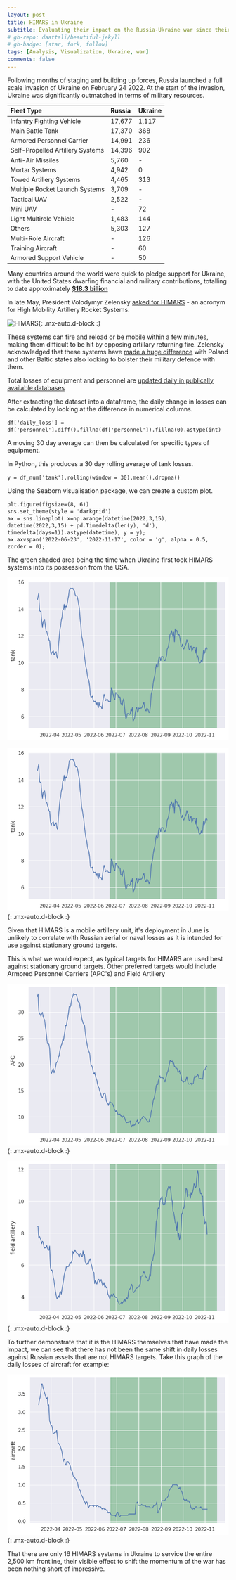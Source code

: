 ```yaml
---
layout: post
title: HIMARS in Ukraine
subtitle: Evaluating their impact on the Russia-Ukraine war since their deployment
# gh-repo: daattali/beautiful-jekyll
# gh-badge: [star, fork, follow]
tags: [Analysis, Visualization, Ukraine, war]
comments: false
---
```


Following months of staging and building up forces, Russia launched a full scale invasion of Ukraine on February 24 2022.  At the start of the invasion, Ukraine was significantly outmatched in terms of military resources.

| Fleet Type | Russia | Ukraine |
| :------ |:--- | :--- |
| Infantry Fighting Vehicle	| 17,677	| 1,117
| Main Battle Tank	| 17,370	| 368
| Armored Personnel Carrier	| 14,991	| 236
| Self-Propelled Artillery Systems	| 14,396	| 902
| Anti-Air Missiles	| 5,760	| -
| Mortar Systems	| 4,942	| 0
| Towed Artillery Systems	| 4,465	| 313
| Multiple Rocket Launch Systems	| 3,709	| -
| Tactical UAV	| 2,522	| -
| Mini UAV	| -	| 72
| Light Multirole Vehicle	| 1,483	| 144
| Others	| 5,303	| 127
| Multi-Role Aircraft	| -	| 126
| Training Aircraft	| -	| 60
| Armored Support Vehicle	| -	| 50

Many countries around the world were quick to pledge support for Ukraine, with the United States dwarfing financial and military contributions, totalling to date approximately [**$18.3 billion**](https://www.state.gov/u-s-security-cooperation-with-ukraine/)


In late May, President Volodymyr Zelensky [asked for HIMARS](https://edition.cnn.com/2022/05/26/politics/us-long-range-rockets-ukraine-mlrs/index.html) - an acronym for High Mobility Artillery Rocket Systems.

![HIMARS](https://upload.wikimedia.org/wikipedia/commons/8/83/HIMARS_-_missile_launched.jpg){: .mx-auto.d-block :}

These systems can fire and reload or be mobile within a few minutes, making them difficult to be hit by opposing artillary returning fire.  Zelensky acknowledged that these systems have [made a huge difference](https://www.telegraph.co.uk/world-news/2022/11/14/ukraine-war-latest-kherson-russia-news-nova-kakhovka-dnipro/) with Poland and other Baltic states also looking to bolster their military defence with them.

Total losses of equipment and personnel are [updated daily in publically available databases](https://www.kaggle.com/datasets/piterfm/2022-ukraine-russian-war)

After extracting the dataset into a dataframe, the daily change in losses can be calculated by looking at the difference in numerical columns.

~~~
df['daily_loss'] = df['personnel'].diff().fillna(df['personnel']).fillna(0).astype(int)
~~~

A moving 30 day average can then be calculated for specific types of equipment.



In Python, this produces a 30 day rolling average of tank losses.

~~~
y = df_num['tank'].rolling(window = 30).mean().dropna()
~~~

Using the Seaborn visualisation package, we can create a custom plot.

~~~
plt.figure(figsize=(8, 6))
sns.set_theme(style = 'darkgrid')
ax = sns.lineplot( x=np.arange(datetime(2022,3,15), datetime(2022,3,15) + pd.Timedelta(len(y), 'd'), timedelta(days=1)).astype(datetime), y = y);
ax.axvspan('2022-06-23', '2022-11-17', color = 'g', alpha = 0.5, zorder = 0);
~~~

The green shaded area being the time when Ukraine first took HIMARS systems into its possession from the USA.

<img src = "../assets/img/HIMARSimg/tank_loss.png" alt = "Tank Loss"></img>

![Tank Loss](HIMARSimg/tank_loss.png){: .mx-auto.d-block :}

Given that HIMARS is a mobile artillery unit, it's deployment in June is unlikely to correlate with Russian aerial or naval losses as it is intended for use against stationary ground targets.

This is what we would expect, as typical targets for HIMARS are used best against stationary ground targets.  Other preferred targets would include Armored Personnel Carriers (APC's) and Field Artillery

![APC Loss](HIMARSimg/APC_loss.png){: .mx-auto.d-block :}

![Field Artillery Loss](HIMARSimg/field_artillery.png){: .mx-auto.d-block :}

To further demonstrate that it is the HIMARS themselves that have made the impact, we can see that there has not been the same shift in daily losses against Russian assets that are not HIMARS targets.  Take this graph of the daily losses of aircraft for example:

![Aircraft Loss](HIMARSimg/aircraft_loss.png){: .mx-auto.d-block :}

That there are only 16 HIMARS systems in Ukraine to service the entire 2,500 km frontline, their visible effect to shift the momentum of the war has been nothing short of impressive.
